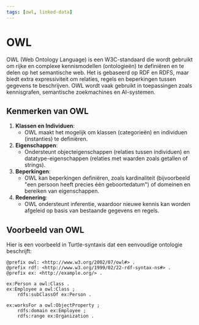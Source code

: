 ```yaml
---
tags: [owl, linked-data]
---
```


# OWL

OWL (Web Ontology Language) is een W3C-standaard die wordt gebruikt om rijke en complexe kennismodellen (ontologieën) te definiëren en te delen op het semantische web. Het is gebaseerd op RDF en RDFS, maar biedt extra expressiviteit om relaties, regels en beperkingen tussen gegevens te beschrijven. OWL wordt vaak gebruikt in toepassingen zoals kennisgrafen, semantische zoekmachines en AI-systemen.

## Kenmerken van OWL

1. **Klassen en Individuen**:
   - OWL maakt het mogelijk om klassen (categorieën) en individuen (instanties) te definiëren.
2. **Eigenschappen**:
   - Ondersteunt objecteigenschappen (relaties tussen individuen) en datatype-eigenschappen (relaties met waarden zoals getallen of strings).
3. **Beperkingen**:
   - OWL kan beperkingen definiëren, zoals kardinaliteit (bijvoorbeeld "een persoon heeft precies één geboortedatum") of domeinen en bereiken van eigenschappen.
4. **Redenering**:
   - OWL ondersteunt inferentie, waardoor nieuwe kennis kan worden afgeleid op basis van bestaande gegevens en regels.

## Voorbeeld van OWL

Hier is een voorbeeld in Turtle-syntaxis dat een eenvoudige ontologie beschrijft:

```turtle
@prefix owl: <http://www.w3.org/2002/07/owl#> .
@prefix rdf: <http://www.w3.org/1999/02/22-rdf-syntax-ns#> .
@prefix ex: <http://example.org/> .

ex:Person a owl:Class .
ex:Employee a owl:Class ;
    rdfs:subClassOf ex:Person .

ex:worksFor a owl:ObjectProperty ;
    rdfs:domain ex:Employee ;
    rdfs:range ex:Organization .